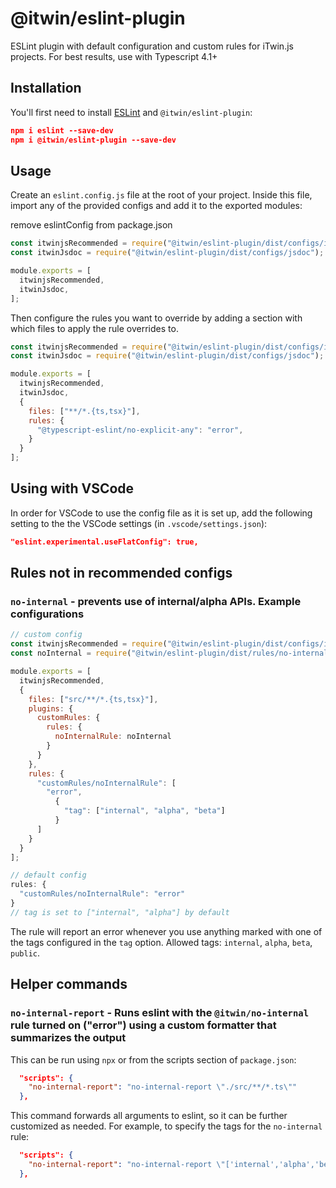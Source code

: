 # @itwin/eslint-plugin

ESLint plugin with default configuration and custom rules for iTwin.js projects. For best results, use with Typescript 4.1+

## Installation

You'll first need to install [ESLint](http://eslint.org) and `@itwin/eslint-plugin`:

```json
npm i eslint --save-dev
npm i @itwin/eslint-plugin --save-dev
```

## Usage

Create an `eslint.config.js` file at the root of your project. Inside this file, import any of the provided configs and add it to the exported modules:

remove eslintConfig from package.json

```javascript
const itwinjsRecommended = require("@itwin/eslint-plugin/dist/configs/itwinjs-recommended");
const itwinJsdoc = require("@itwin/eslint-plugin/dist/configs/jsdoc");

module.exports = [
  itwinjsRecommended,
  itwinJsdoc,
];
```

Then configure the rules you want to override by adding a section with which files to apply the rule overrides to.

```javascript
const itwinjsRecommended = require("@itwin/eslint-plugin/dist/configs/itwinjs-recommended");
const itwinJsdoc = require("@itwin/eslint-plugin/dist/configs/jsdoc");

module.exports = [
  itwinjsRecommended,
  itwinJsdoc,
  {
    files: ["**/*.{ts,tsx}"],
    rules: {
      "@typescript-eslint/no-explicit-any": "error",
    }
  }
];
```

## Using with VSCode

In order for VSCode to use the config file as it is set up, add the following setting to the the VSCode settings (in `.vscode/settings.json`):

```json
"eslint.experimental.useFlatConfig": true,
```

## Rules not in recommended configs

### `no-internal` - prevents use of internal/alpha APIs. Example configurations

```javascript
// custom config
const itwinjsRecommended = require("@itwin/eslint-plugin/dist/configs/itwinjs-recommended");
const noInternal = require("@itwin/eslint-plugin/dist/rules/no-internal");

module.exports = [
  itwinjsRecommended,
  {
    files: ["src/**/*.{ts,tsx}"],
    plugins: {
      customRules: {
        rules: {
          noInternalRule: noInternal
        }
      }
    },
    rules: {
      "customRules/noInternalRule": [
        "error",
          {
            "tag": ["internal", "alpha", "beta"]
          }
      ]
    }
  }
];
```

```javascript
// default config
rules: {
  "customRules/noInternalRule": "error"
}
// tag is set to ["internal", "alpha"] by default
```

The rule will report an error whenever you use anything marked with one of the tags configured in the `tag` option.
Allowed tags: `internal`, `alpha`, `beta`, `public`.

## Helper commands

### `no-internal-report` - Runs eslint with the `@itwin/no-internal` rule turned on ("error") using a custom formatter that summarizes the output

This can be run using `npx` or from the scripts section of `package.json`:

```json
  "scripts": {
    "no-internal-report": "no-internal-report \"./src/**/*.ts\""
  },

```

This command forwards all arguments to eslint, so it can be further customized as needed. For example, to specify the tags for the `no-internal` rule:

```json
  "scripts": {
    "no-internal-report": "no-internal-report \"['internal','alpha','beta']\" \"src/**/*.ts\""
  },

```
